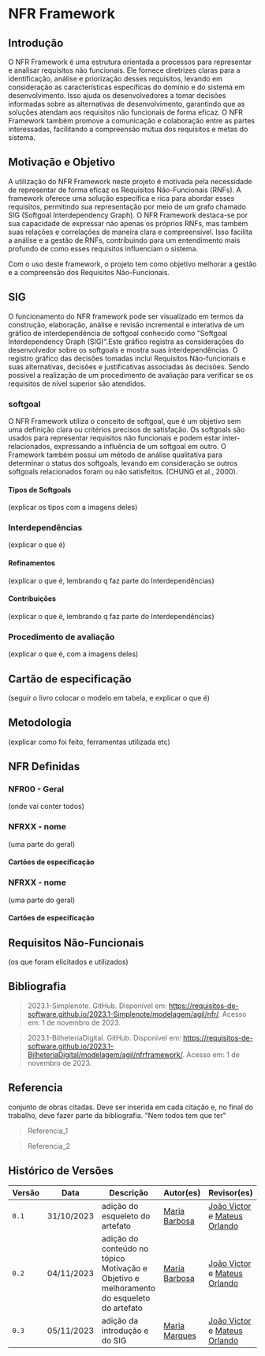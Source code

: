 # NFR Framework

## Introdução
   
O NFR Framework é uma estrutura orientada a processos para representar e analisar requisitos não funcionais. Ele fornece diretrizes claras para a identificação, análise e priorização desses requisitos, levando em consideração as características específicas do domínio e do sistema em desenvolvimento. Isso ajuda os desenvolvedores a tomar decisões informadas sobre as alternativas de desenvolvimento, garantindo que as soluções atendam aos requisitos não funcionais de forma eficaz. O NFR Framework também promove a comunicação e colaboração entre as partes interessadas, facilitando a compreensão mútua dos requisitos e metas do sistema.

## Motivação e Objetivo

A utilização do NFR Framework neste projeto é motivada pela necessidade de representar de forma eficaz os Requisitos Não-Funcionais (RNFs). A framework oferece uma solução específica e rica para abordar esses requisitos, permitindo sua representação por meio de um grafo chamado SIG (Softgoal Interdependency Graph). O NFR Framework destaca-se por sua capacidade de expressar não apenas os próprios RNFs, mas também suas relações e correlações de maneira clara e compreensível. Isso facilita a análise e a gestão de RNFs, contribuindo para um entendimento mais profundo de como esses requisitos influenciam o sistema.

Com o uso deste framework, o projeto tem como objetivo melhorar a gestão e a compreensão dos Requisitos Não-Funcionais.


## SIG

O funcionamento do NFR framework pode ser visualizado em termos da construção, elaboração, análise e revisão incremental e interativa de um gráfico de interdependência de softgoal conhecido como "Softgoal Interdependency Graph (SIG)".Este gráfico registra as considerações do desenvolvedor sobre os softgoals e mostra suas interdependências. O registro gráfico das decisões tomadas inclui Requisitos Não-funcionais e suas alternativas, decisões e justificativas associadas às decisões. Sendo possível a realização de um procedimento de avaliação para verificar se os requisitos de nível superior são atendidos.

### softgoal

O NFR Framework  utiliza o conceito de softgoal, que é um objetivo sem uma definição clara ou critérios precisos de satisfação. Os softgoals são usados para representar requisitos não funcionais e podem estar inter-relacionados, expressando a influência de um softgoal em outro. O Framework também possui um método de análise qualitativa para determinar o status dos softgoals, levando em consideração se outros softgoals relacionados foram ou não satisfeitos. (CHUNG et al., 2000).

#### Tipos de Softgoals
(explicar os tipos com a imagens deles)

### Interdependências
(explicar o que é)
#### Refinamentos
(explicar o que é, lembrando q faz parte do Interdependências)
#### Contribuições
(explicar o que é, lembrando q faz parte do Interdependências)

### Procedimento de avaliação
(explicar o que é, com a imagens deles)

## Cartão de especificação
(seguir o livro colocar o modelo em tabela, e explicar o que é)

## Metodologia
(explicar como foi feito, ferramentas utilizada etc)

## NFR Definidas

### NFR00 - Geral
(onde vai conter todos)

### NFRXX - nome
(uma parte do geral)

#### Cartões de especificação

### NFRXX - nome
(uma parte do geral)

#### Cartões de especificação

## Requisitos Não-Funcionais
(os que foram elicitados e utilizados)

## Bibliografia

> 2023.1-Simplenote. GitHub. Disponível em: https://requisitos-de-software.github.io/2023.1-Simplenote/modelagem/agil/nfr/. Acesso em: 1 de novembro de 2023.  

> 2023.1-BilheteriaDigital. GitHub. Disponível em: https://requisitos-de-software.github.io/2023.1-BilheteriaDigital/modelagem/agil/nfrframework/. Acesso em: 1 de novembro de 2023.  

## Referencia

conjunto de obras citadas. Deve ser inserida em cada citação e, no final do trabalho, deve fazer parte da bibliografia. "Nem todos tem que ter"

> Referencia_1

> Referencia_2

## Histórico de Versões

| Versão |     Data    | Descrição   | Autor(es) | Revisor(es) |
| ------ | ----------- | ----------- | --------- | ----------- |
| `0.1`  | 31/10/2023  | adição do esqueleto do artefato | [Maria Barbosa](https://github.com/Madu01) | [João Victor](https://github.com/jvcostta) e [Mateus Orlando](https://github.com/MateusPy) |
| `0.2`  | 04/11/2023  | adição do conteúdo no tópico Motivação e Objetivo e melhoramento do esqueleto do artefato | [Maria Barbosa](https://github.com/Madu01) | [João Victor](https://github.com/jvcostta) e [Mateus Orlando](https://github.com/MateusPy) |
| `0.3`  | 05/11/2023  | adição da introdução e do SIG | [Maria Marques ](https://github.com/EduardaSMarques) | [João Victor](https://github.com/jvcostta) e [Mateus Orlando](https://github.com/MateusPy) |

